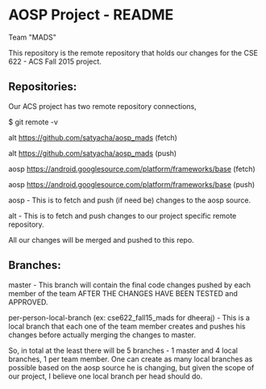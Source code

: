 # AOSP Project - README

Team "MADS"

This repository is the remote repository that holds our changes for the CSE 622 - ACS Fall 2015 project.

Repositories:
-------------

Our ACS project has two remote repository connections,

$ git remote -v

alt	https://github.com/satyacha/aosp_mads (fetch)

alt	https://github.com/satyacha/aosp_mads (push)

aosp	https://android.googlesource.com/platform/frameworks/base (fetch)

aosp	https://android.googlesource.com/platform/frameworks/base (push)

aosp - This is to fetch and push (if need be) changes to the aosp source.

alt - This is to fetch and push changes to our project specific remote repository.

All our changes will be merged and pushed to this repo.

Branches:
---------

master - This branch will contain the final code changes pushed by each member of the team AFTER THE CHANGES HAVE BEEN TESTED and APPROVED.

per-person-local-branch (ex: cse622_fall15_mads for dheeraj) - This is a local branch that each one of the team member creates and pushes his changes before actually merging the changes to master.

So, in total at the least there will be 5 branches - 1 master and 4 local branches, 1 per team member. One can create as many local branches as possible based on the aosp source he is changing, but given the scope of our project, I believe one local branch per head should do.

